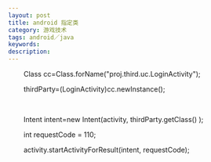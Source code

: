 ```yaml
---
layout: post
title: android 指定类
category: 游戏技术
tags: android／java
keywords: 
description: 
---
```


        Class cc=Class.forName("proj.third.uc.LoginActivity");

        thirdParty=(LoginActivity)cc.newInstance();

 

        Intent intent=new Intent(activity, thirdParty.getClass() );

        int requestCode = 110;

        activity.startActivityForResult(intent, requestCode);








